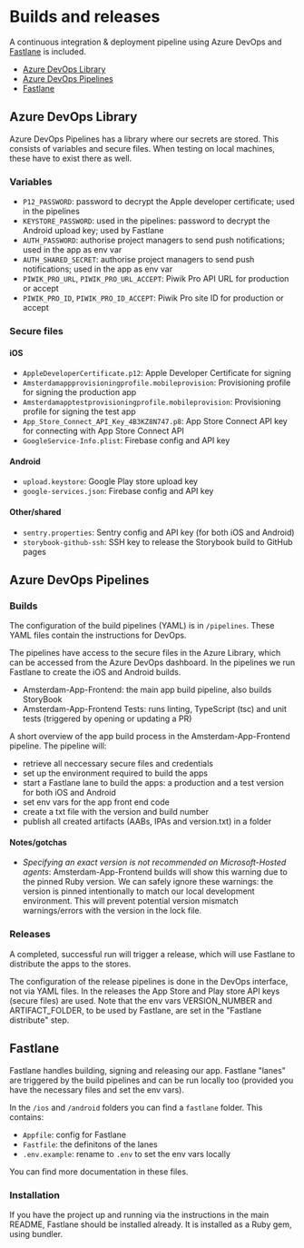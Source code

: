 # Builds and releases

A continuous integration & deployment pipeline using Azure DevOps and [Fastlane](https://fastlane.tools/) is included.

- [Azure DevOps Library](#library)
- [Azure DevOps Pipelines](#pipelines)
- [Fastlane](#fastlane)


## <a id="library"></a>Azure DevOps Library

Azure DevOps Pipelines has a library where our secrets are stored. This consists of variables and secure files. When testing on local machines, these have to exist there as well.

### Variables

- `P12_PASSWORD`: password to decrypt the Apple developer certificate; used in the pipelines
- `KEYSTORE_PASSWORD`: used in the pipelines: password to decrypt the Android upload key; used by Fastlane
- `AUTH_PASSWORD`: authorise project managers to send push notifications; used in the app as env var
- `AUTH_SHARED_SECRET`: authorise project managers to send push notifications; used in the app as env var
- `PIWIK_PRO_URL`, `PIWIK_PRO_URL_ACCEPT`: Piwik Pro API URL for production or accept
- `PIWIK_PRO_ID`, `PIWIK_PRO_ID_ACCEPT`: Piwik Pro site ID for production or accept


### Secure files

#### iOS
- `AppleDeveloperCertificate.p12`: Apple Developer Certificate for signing
- `Amsterdamappprovisioningprofile.mobileprovision`: Provisioning profile for signing the production app
- `Amsterdamapptestprovisioningprofile.mobileprovision`: Provisioning profile for signing the test app
- `App_Store_Connect_API_Key_4B3KZ8N747.p8`: App Store Connect API key for connecting with App Store Connect API
- `GoogleService-Info.plist`: Firebase config and API key

#### Android
- `upload.keystore`: Google Play store upload key
- `google-services.json`: Firebase config and API key

#### Other/shared
- `sentry.properties`: Sentry config and API key (for both iOS and Android)
- `storybook-github-ssh`: SSH key to release the Storybook build to GitHub pages

## <a id="pipelines"></a>Azure DevOps Pipelines

### Builds

The configuration of the build pipelines (YAML) is in `/pipelines`. These YAML files contain the instructions for DevOps.

The pipelines have access to the secure files in the Azure Library, which can be accessed from the Azure DevOps dashboard. In the pipelines we run Fastlane to create the iOS and Android builds.

- Amsterdam-App-Frontend: the main app build pipeline, also builds StoryBook
- Amsterdam-App-Frontend Tests: runs linting, TypeScript (tsc) and unit tests (triggered by opening or updating a PR)

A short overview of the app build process in the Amsterdam-App-Frontend pipeline. The pipeline will:

- retrieve all neccessary secure files and credentials
- set up the environment required to build the apps
- start a Fastlane lane to build the apps: a production and a test version for both iOS and Android
- set env vars for the app front end code
- create a txt file with the version and build number
- publish all created artifacts (AABs, IPAs and version.txt) in a folder

#### Notes/gotchas

- *Specifying an exact version is not recommended on Microsoft-Hosted agents*: Amsterdam-App-Frontend builds will show this warning due to the pinned Ruby version. We can safely ignore these warnings: the version is pinned intentionally to match our local development environment. This will prevent potential version mismatch warnings/errors with the version in the lock file.

### Releases

A completed, successful run will trigger a release, which will use Fastlane to distribute the apps to the stores.

The configuration of the release pipelines is done in the DevOps interface, not via YAML files. In the releases the App Store and Play store API keys (secure files) are used. Note that the env vars VERSION_NUMBER and ARTIFACT_FOLDER, to be used by Fastlane, are set in the "Fastlane distribute" step.

## <a id="fastlane"></a>Fastlane

Fastlane handles building, signing and releasing our app. Fastlane "lanes" are triggered by the build pipelines and can be run locally too (provided you have the necessary files and set the env vars).

In the `/ios` and `/android` folders you can find a `fastlane` folder. This contains:
- `Appfile`: config for Fastlane
- `Fastfile`: the definitons of the lanes
- `.env.example`: rename to `.env` to set the env vars locally

You can find more documentation in these files.

### Installation

If you have the project up and running via the instructions in the main README, Fastlane should be installed already. It is installed as a Ruby gem, using bundler.